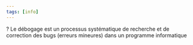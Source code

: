 ```yaml
---
tags: [info]
---
```


?
Le débogage est un processus systématique de recherche et de correction des bugs (erreurs mineures) dans un programme informatique